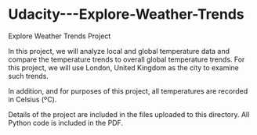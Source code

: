 # Udacity---Explore-Weather-Trends
Explore Weather Trends Project

In this project, we will analyze local and global temperature data and compare the temperature trends
to overall global temperature trends. For this project, we will use London, United Kingdom as the city to
examine such trends.

In addition, and for purposes of this project, all temperatures are recorded in Celsius (ºC).

Details of the project are included in the files uploaded to this directory.  All Python code is included in the PDF.
